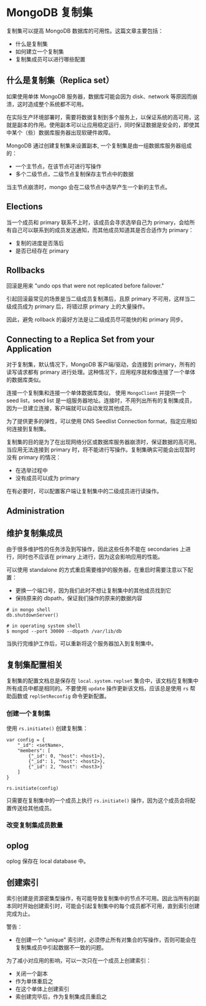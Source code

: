 # MongoDB 复制集

复制集可以提高 MongoDB 数据库的可用性。这篇文章主要包括：

- 什么是复制集
- 如何建立一个复制集
- 复制集成员可以进行哪些配置

## 什么是复制集（Replica set）

如果使用单体 MongoDB 服务器，数据库可能会因为 disk、network 等原因而崩溃，这时造成整个系统都不可用。

在实际生产环境部署时，需要将数据复制到多个服务上，以保证系统的高可用，这就是副本的作用。使用副本可以让应用稳定运行，同时保证数据是安全的，即使其中某个（些）数据库服务器出现软硬件故障。

MongoDB 通过创建复制集来设置副本, 一个复制集是由一组数据库服务器组成的：

- 一个主节点，在该节点可进行写操作
- 多个二级节点，二级节点复制保存主节点中的数据

当主节点崩溃时，mongo 会在二级节点中选举产生一个新的主节点。


## Elections

当一个成员和 primary 联系不上时，该成员会寻求选举自己为 primary，会给所有自己可以联系到的成员发送通知，而其他成员知道其是否合适作为 primary：

- 复制的进度是否落后
- 是否已经存在 primary


## Rollbacks

回滚是用来 "undo ops that were not replicated before failover."

引起回滚最常见的场景是当二级成员复制滞后，且原 primary 不可用，这样当二级成员成为 primary 后，将错过原 primary 上的大量操作。

因此，避免 rollback 的最好方法是让二级成员尽可能快的和 primary 同步。


Connecting to a Replica Set from your Application
---

对于复制集，默认情况下，MongoDB 客户端/驱动，会连接到 primary，所有的读写请求都有 primary 进行处理。这种情况下，应用程序就和像连接了一个单体的数据库类似。

连接一个复制集和连接一个单体数据库类似， 使用 `MongoClient` 并提供一个 seed list，seed list 是一组服务器地址。连接时，不用列出所有的复制集成员，因为一旦建立连接，客户端就可以自动发现其他成员。

为了提供更多的弹性，可以使用 DNS Seedlist Connection format，指定应用如何连接到复制集。

复制集的目的是为了在出现网络分区或数据库服务器崩溃时，保证数据的高可用。当应用无法连接到 primary 时，将不能进行写操作。复制集确实可能会出现暂时没有 primary 的情况：

- 在选举过程中
- 没有成员可以成为 primary

在有必要时，可以配置客户端让复制集中的二级成员进行读操作。


Administration
---

## 维护复制集成员

由于很多维护性的任务涉及到写操作，因此这些任务不能在 secondaries 上进行，同时也不应该在 primary 上进行，因为这会影响应用的性能。

可以使用 standalone 的方式重启需要维护的服务器，在重启时需要注意以下配置：

- 更换一个端口号，因为我们此时不想让复制集中的其他成员找到它
- 保持原来的 dbpath，保证我们操作的原来的数据内容

```code
# in mongo shell
db.shutdownServer()

# in operating system shell
$ mongod --port 30000 --dbpath /var/lib/db
```

当执行完维护工作后，可以重新将这个服务器加入到复制集中。


## 复制集配置相关

复制集的配置文档总是保存在 `local.system.replset` 集合中，该文档在复制集中所有成员中都是相同的。不要使用 `update` 操作更新该文档，应该总是使用 `rs` 帮助函数或 `replSetReconfig` 命令更新配置。

### 创建一个复制集

使用 `rs.initiate()` 创建复制集：

```code
var config = {
    "_id": <setName>,
    "members": [
        {"_id": 0, "host": <host1>},
        {"_id": 1, "host": <host2>},
        {"_id": 2, "host": <host3>}
    ]
}

rs.initiate(config)
```

只需要在复制集中的一个成员上执行 `rs.initiate()` 操作，因为这个成员会将配置传送给其他成员。

### 改变复制集成员数量




## oplog

oplog 保存在 local database 中。

## 创建索引

索引创建是资源密集型操作，有可能导致复制集中的节点不可用。因此当所有的副本同时开始创建索引时，可能会引起复制集中的每个成员都不可用，直到索引创建完成为止。


警告：

- 在创建一个 "unique" 索引时，必须停止所有对集合的写操作，否则可能会在复制集成员中引起数据不一致的问题。


为了减小对应用的影响，可以一次只在一个成员上创建索引：

- 关闭一个副本
- 作为单体重启之
- 在这个单体上创建索引
- 索创建完毕后，作为复制集成员重启之

